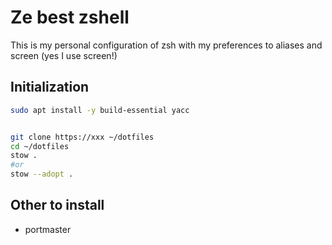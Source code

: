 # Ze best zshell

This is my personal configuration of zsh with my preferences to aliases and screen (yes I use screen!)


## Initialization
```sh
sudo apt install -y build-essential yacc


git clone https://xxx ~/dotfiles
cd ~/dotfiles
stow .
#or
stow --adopt .
```


## Other to install
- portmaster